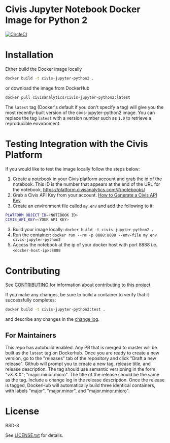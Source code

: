 # Civis Jupyter Notebook Docker Image for Python 2
[![CircleCI](https://circleci.com/gh/civisanalytics/civis-jupyter-python2/tree/master.svg?style=svg)](https://circleci.com/gh/civisanalytics/civis-jupyter-python2/tree/master)

# Installation

Either build the Docker image locally
```bash
docker build -t civis-jupyter-python2 .
```

or download the image from DockerHub
```bash
docker pull civisanalytics/civis-jupyter-python2:latest
```

The `latest` tag (Docker's default if you don't specify a tag)
will give you the most recently-built version of the civis-jupyter-python2
image. You can replace the tag `latest` with a version number such as `1.0`
to retrieve a reproducible environment.

# Testing Integration with the Civis Platform

If you would like to test the image locally follow the steps below:

1. Create a notebook in your Civis platform account and grab the id of the notebook. This ID is the number that appears at the end of the URL for the notebook, https://platform.civisanalytics.com/#/notebooks/<NOTEBOOK ID>
2. Grab a Civis API Key from your account. [How to Generate a Civis API Key](https://civis.zendesk.com/hc/en-us/articles/216341583-Generating-an-API-Key)
3. Create an environment file called ```my.env``` and add the following to it:
```bash
PLATFORM_OBJECT_ID=<NOTEBOOK ID>
CIVIS_API_KEY=<YOUR API KEY>
```
3. Build your image locally: ```docker build -t civis-jupyter-python2 .```
4. Run the container: ```docker run --rm -p 8888:8888 --env-file my.env civis-jupyter-python2```
5. Access the notebook at the ip of your docker host with port 8888 i.e. ```<docker-host-ip>:8888```

# Contributing

See [CONTRIBUTING](CONTRIBUTING.md) for information about contributing to this project.

If you make any changes, be sure to build a container to verify that it successfully completes:
```bash
docker build -t civis-jupyter-python2:test .
```
and describe any changes in the [change log](CHANGELOG.md).

## For Maintainers

This repo has autobuild enabled. Any PR that is merged to master will
be built as the `latest` tag on Dockerhub.
Once you are ready to create a new version, go to the "releases" tab of the repository and click
"Draft a new release". Github will prompt you to create a new tag, release title, and release
description. The tag should use semantic versioning in the form "vX.X.X"; "major.minor.micro".
The title of the release should be the same as the tag. Include a change log in the release description.
Once the release is tagged, DockerHub will automatically build three identical containers, with labels
"major", "major.minor", and "major.minor.micro".

# License

BSD-3

See [LICENSE.txt](LICENSE.txt) for details.
